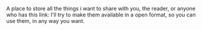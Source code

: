 A place to store all the things i want to share with you, the reader, or anyone who has this link:
I'll try to make them available in a open format, so you can use them, in any way you want.